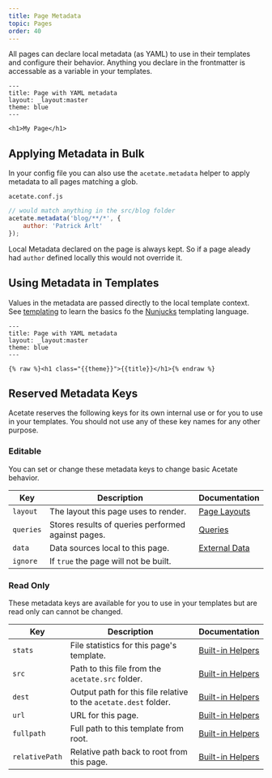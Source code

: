 ```yaml
---
title: Page Metadata
topic: Pages
order: 40
---
```


All pages can declare local metadata (as YAML) to use in their templates and configure their behavior. Anything you declare in the frontmatter is accessable as a variable in your templates.

```
---
title: Page with YAML metadata
layout: _layout:master
theme: blue
---

<h1>My Page</h1>
```

## Applying Metadata in Bulk

In your config file you can also use the `acetate.metadata` helper to apply metadata to all pages matching a glob.

<code class="filename">acetate.conf.js</code>
```js
// would match anything in the src/blog folder
acetate.metadata('blog/**/*', {
    author: 'Patrick Arlt'
});
```

Local Metadata declared on the page is always kept. So if a page aleady had `author` defined locally this would not override it.

## Using Metadata in Templates

Values in the metadata are passed directly to the local template context. See [templating](/documentation/templating) to learn the basics fo the [Nunjucks](https://mozilla.github.io/nunjucks/) templating language.

```
---
title: Page with YAML metadata
layout: _layout:master
theme: blue
---

{% raw %}<h1 class="{{theme}}">{{title}}</h1>{% endraw %}
```

## Reserved Metadata Keys

Acetate reserves the following keys for its own internal use or for you to use in your templates. You should not use any of these key names for any other purpose.

### Editable

You can set or change these metadata keys to change basic Acetate behavior.

| Key | Description | Documentation |
| --- | ----------- | ------------- |
| `layout` | The layout this page uses to render. | [Page Layouts](/documentation/layouts/)
| `queries` | Stores results of queries performed against pages. | [Queries](/documentation/queries/)
| `data` | Data sources local to this page. | [External Data](/documentation/external-data)
| `ignore` | If `true` the page will not be built.

### Read Only

These metadata keys are available for you to use in your templates but are read only can cannot be changed.

| Key | Description | Documentation |
| --- | ----------- | ------------- |
| `stats` | File statistics for this page's template. | [Built-in Helpers](/documentation/built-in-helpers)
| `src` | Path to this file from the `acetate.src` folder. | [Built-in Helpers](/documentation/built-in-helpers)
| `dest` | Output path for this file relative to the `acetate.dest` folder. | [Built-in Helpers](/documentation/built-in-helpers)
| `url` | URL for this page. | [Built-in Helpers](/documentation/built-in-helpers)
| `fullpath` | Full path to this template from root. | [Built-in Helpers](/documentation/built-in-helpers)
| `relativePath` | Relative path back to root from this page. | [Built-in Helpers](/documentation/built-in-helpers)
